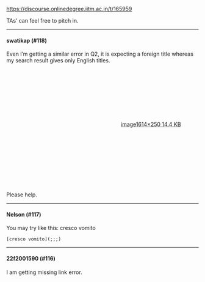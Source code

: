 https://discourse.onlinedegree.iitm.ac.in/t/165959

TAs’ can feel free to pitch in.</p><hr>

<h4>swatikap (#118)</h4>
<p>Even I’m getting a similar error in Q2, it is expecting a foreign title whereas my search result gives only English titles.<br/>
<div class="lightbox-wrapper"><a class="lightbox" data-download-href="/uploads/short-url/ziZusdC4SqnQ1rgDoZ1re9KyUyg.png?dl=1" href="https://europe1.discourse-cdn.com/flex013/uploads/iitm/original/3X/f/7/f771adcf2eab4ec0113e32a15b3200bd8e1a30dc.png" rel="noopener nofollow ugc" title="image"><div class="meta"><svg aria-hidden="true" class="fa d-icon d-icon-far-image svg-icon"><use href="#far-image"></use></svg><span class="filename">image</span><span class="informations">1614×250 14.4 KB</span><svg aria-hidden="true" class="fa d-icon d-icon-discourse-expand svg-icon"><use href="#discourse-expand"></use></svg></div></a></div><br/>
Please help.</p><hr>

<h4>Nelson (#117)</h4>
<p>You may try like this: <a>cresco vomito</a></p>
<pre><code class="lang-auto">[cresco vomito](;;;)
</code></pre><hr>

<h4>22f2001590 (#116)</h4>
<p>I am getting missing link error.